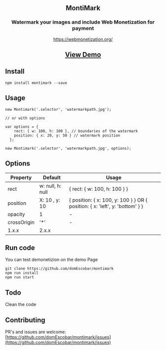  <div align="center">

  <h2>MontiMark</h2>
  <h3>Watermark your images and include Web Monetization for payment</h3>

  https://webmonetization.org/

  <h2>
    <a href="https://nokol.net/montimark/">View Demo</a>
    </h2>

</div>



## Install
````
npm install montimark --save
````


## Usage

```
new Montimark('.selector', 'watermarkpath.jpg');

// or with options

var options = { 
    rect: { w: 100, h: 100 }, // boundaries of the watermark
    position: { x: 20, y: 50 } // watermark position
  };

new Montimark('.selector', 'watermarkpath.jpg', options);
```

## Options


|Property |    Default  | Usage
| ------------- | ------------- | ---------
| rect      | w: null, h: null | {  rect: { w: 100, h: 100 } }
| position      | X: 10 , y: 10 | {  position: { x: 100, y: 100 } } OR  {  position: { x: 'left', y: 'bottom' } }
| opacity       | 1 |- 
| crossOrigin        | '*'  | -
| 1.x.x         |     2.x.x     

## Run code
You can test demonetizion on the demo Page
```
git clone https://github.com/domEscobar/montimark
npm run install
npm run start
```

## Todo
Clean the code


## Contributing

PR's and issues are welcome:
[https://github.com/domEscobar/montimark/issues](https://github.com/domEscobar/montimark/issues)